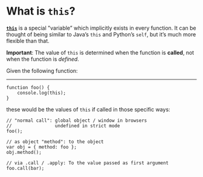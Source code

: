 What is `this`?
===============

[**`this`**](https://developer.mozilla.org/en-US/docs/Web/JavaScript/Reference/Operators/this) is a special "variable” which implicitly exists in every function. It can be thought of being similar to Java’s `this` and Python’s `self`, but it’s much more flexible than that.

**Important**: The value of `this` is determined when the function is **called**, not when the function is *defined*.

Given the following function:

------------------------------------------------------------------------


    function foo() {
        console.log(this);
    }

these would be the values of `this` if called in those specific ways:

    // "normal call": global object / window in browsers
    //                undefined in strict mode
    foo();

    // as object "method": to the object
    var obj = { method: foo };
    obj.method();

    // via .call / .apply: To the value passed as first argument
    foo.call(bar);

